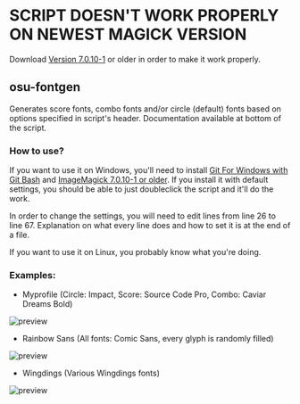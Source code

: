 # SCRIPT DOESN'T WORK PROPERLY ON NEWEST MAGICK VERSION
Download [Version 7.0.10-1](http://ftp.icm.edu.pl/packages/ImageMagick/binaries/ImageMagick-7.0.10-1-Q16-x64-dll.exe) or older in order to make it work properly.

## osu-fontgen

Generates score fonts, combo fonts and/or circle (default) fonts based on options specified in script's header.
Documentation available at bottom of the script.

### How to use?

If you want to use it on Windows, you'll need to install [Git For Windows with Git Bash](https://gitforwindows.org/)
and [ImageMagick 7.0.10-1 or older](http://ftp.icm.edu.pl/packages/ImageMagick/binaries/ImageMagick-7.0.10-1-Q16-x64-dll.exe). If you install it
with default settings, you
should be able to just doubleclick the script and it'll do the work.

In order to change the settings, you will need to edit lines from line 26 to line 67. Explanation on what every line does and
how to set it is at the end of a file.

If you want to use it on Linux, you probably know what you're doing.

### Examples:

* Myprofile (Circle: Impact, Score: Source Code Pro, Combo: Caviar Dreams Bold)

![preview](https://i.imgur.com/ohERDmM.jpg)

* Rainbow Sans (All fonts: Comic Sans, every glyph is randomly filled)

![preview](https://i.imgur.com/naGJCeb.jpg)

* Wingdings (Various Wingdings fonts)

![preview](https://i.imgur.com/vebDzcU.jpg)
